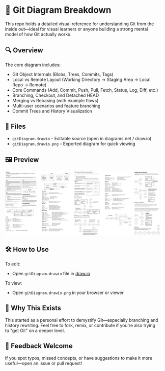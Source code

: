 # 🧠 Git Diagram Breakdown

This repo holds a detailed visual reference for understanding Git from the inside out—ideal for visual learners or anyone building a strong mental model of how Git actually works.

## 🔍 Overview

The core diagram includes:

- Git Object Internals (Blobs, Trees, Commits, Tags)
- Local vs Remote Layout (Working Directory → Staging Area → Local Repo → Remote)
- Core Commands (Add, Commit, Push, Pull, Fetch, Status, Log, Diff, etc.)
- Branching, Checkout, and Detached HEAD
- Merging vs Rebasing (with example flows)
- Multi-user scenarios and feature branching
- Commit Trees and History Visualization

## 📂 Files

- `gitDiagram.drawio` – Editable source (open in diagrams.net / draw.io)
- `gitDiagram.drawio.png` – Exported diagram for quick viewing

## 🖼 Preview

![Git Diagram](gitDiagram.drawio.png)

## 🛠 How to Use

To edit:
- Open `gitDiagram.drawio` file in [draw.io](https://app.diagrams.net/)

To view:
- Open `gitDiagram.drawio.png` in your browser or viewer

## 💬 Why This Exists

This started as a personal effort to demystify Git—especially branching and history rewriting. Feel free to fork, remix, or contribute if you're also trying to "get Git" on a deeper level.

## 📣 Feedback Welcome

If you spot typos, missed concepts, or have suggestions to make it more useful—open an issue or pull request!
